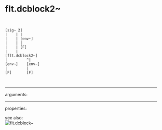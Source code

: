 # flt.dcblock2~

```


[sig~ 2]
|    | |
|    | [env~]
|    | |
|    | [F]
|    |
[flt.dcblock2~]
|         ^|
[env~]    [env~]
|         |
[F]       [F]

            
```
---
arguments:


---
properties:


see also:<br>
![flt.dcblock~]("img/object_flt.dcblock~.png")
